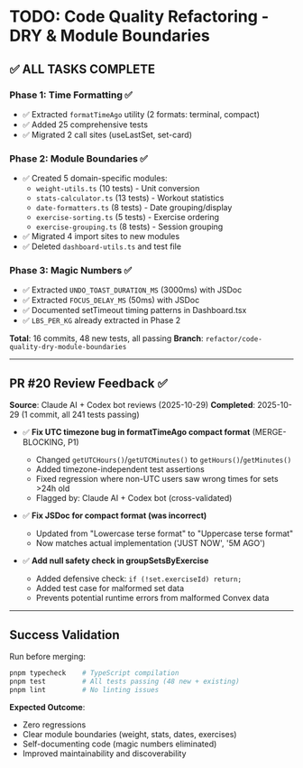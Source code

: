 # TODO: Code Quality Refactoring - DRY & Module Boundaries

## ✅ ALL TASKS COMPLETE

### Phase 1: Time Formatting ✅

- ✅ Extracted `formatTimeAgo` utility (2 formats: terminal, compact)
- ✅ Added 25 comprehensive tests
- ✅ Migrated 2 call sites (useLastSet, set-card)

### Phase 2: Module Boundaries ✅

- ✅ Created 5 domain-specific modules:
  - `weight-utils.ts` (10 tests) - Unit conversion
  - `stats-calculator.ts` (13 tests) - Workout statistics
  - `date-formatters.ts` (8 tests) - Date grouping/display
  - `exercise-sorting.ts` (5 tests) - Exercise ordering
  - `exercise-grouping.ts` (8 tests) - Session grouping
- ✅ Migrated 4 import sites to new modules
- ✅ Deleted `dashboard-utils.ts` and test file

### Phase 3: Magic Numbers ✅

- ✅ Extracted `UNDO_TOAST_DURATION_MS` (3000ms) with JSDoc
- ✅ Extracted `FOCUS_DELAY_MS` (50ms) with JSDoc
- ✅ Documented setTimeout timing patterns in Dashboard.tsx
- ✅ `LBS_PER_KG` already extracted in Phase 2

**Total**: 16 commits, 48 new tests, all passing
**Branch**: `refactor/code-quality-dry-module-boundaries`

---

## PR #20 Review Feedback ✅

**Source**: Claude AI + Codex bot reviews (2025-10-29)
**Completed**: 2025-10-29 (1 commit, all 241 tests passing)

- ✅ **Fix UTC timezone bug in formatTimeAgo compact format** (MERGE-BLOCKING, P1)
  - Changed `getUTCHours()`/`getUTCMinutes()` to `getHours()`/`getMinutes()`
  - Added timezone-independent test assertions
  - Fixed regression where non-UTC users saw wrong times for sets >24h old
  - Flagged by: Claude AI + Codex bot (cross-validated)

- ✅ **Fix JSDoc for compact format (was incorrect)**
  - Updated from "Lowercase terse format" to "Uppercase terse format"
  - Now matches actual implementation ('JUST NOW', '5M AGO')

- ✅ **Add null safety check in groupSetsByExercise**
  - Added defensive check: `if (!set.exerciseId) return;`
  - Added test case for malformed set data
  - Prevents potential runtime errors from malformed Convex data

---

## Success Validation

Run before merging:

```bash
pnpm typecheck    # TypeScript compilation
pnpm test         # All tests passing (48 new + existing)
pnpm lint         # No linting issues
```

**Expected Outcome**:

- Zero regressions
- Clear module boundaries (weight, stats, dates, exercises)
- Self-documenting code (magic numbers eliminated)
- Improved maintainability and discoverability
